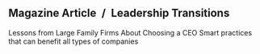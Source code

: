 ## Magazine Article / Leadership Transitions

Lessons from Large Family Firms About Choosing a CEO Smart practices that can benefit all types of companies
